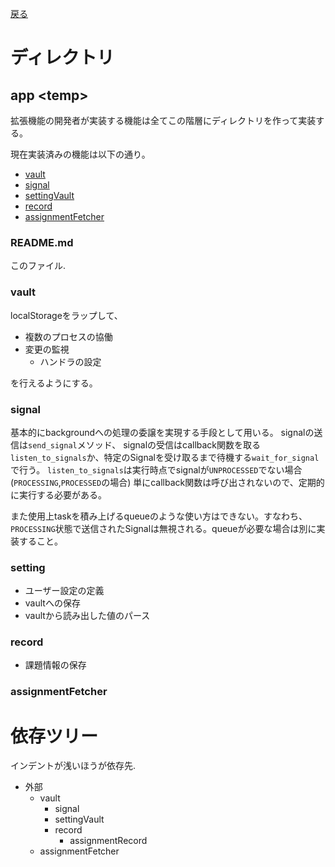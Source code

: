 [戻る](../README.md)

# ディレクトリ

## app \<temp\>

拡張機能の開発者が実装する機能は全てこの階層にディレクトリを作って実装する。

現在実装済みの機能は以下の通り。

- [vault](./vault/README.md)
- [signal](./signal/README.md)
- [settingVault](./settingVault/README.md)
- [record](./record/README.md)
- [assignmentFetcher](./assignmentFetcher/README.md)

### README.md

このファイル.

### vault

localStorageをラップして、

- 複数のプロセスの協働
- 変更の監視
  - ハンドラの設定

を行えるようにする。

### signal

基本的にbackgroundへの処理の委譲を実現する手段として用いる。
signalの送信は`send_signal`メソッド、
signalの受信はcallback関数を取る`listen_to_signals`か、特定のSignalを受け取るまで待機する`wait_for_signal`で行う。
`listen_to_signals`は実行時点でsignalが`UNPROCESSED`でない場合 (`PROCESSING`,`PROCESSED`の場合) 単にcallback関数は呼び出されないので、定期的に実行する必要がある。

また使用上taskを積み上げるqueueのような使い方はできない。すなわち、`PROCESSING`状態で送信されたSignalは無視される。queueが必要な場合は別に実装すること。

### setting

- ユーザー設定の定義
- vaultへの保存
- vaultから読み出した値のパース

### record

- 課題情報の保存

### assignmentFetcher

# 依存ツリー

インデントが浅いほうが依存先.

- 外部
  - vault
    - signal
    - settingVault
    - record
      - assignmentRecord
  - assignmentFetcher
